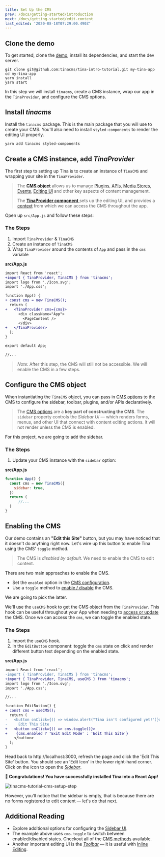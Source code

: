 ```yaml
---
title: Set Up the CMS
prev: /docs/getting-started/introduction
next: /docs/getting-started/edit-content
last_edited: '2020-08-18T07:29:00.490Z'
---
```

## Clone the demo

To get started, clone the [demo](https://github.com/tinacms/tina-intro-tutorial), install its dependencies, and start the dev server.

    git clone git@github.com:tinacms/tina-intro-tutorial.git my-tina-app
    cd my-tina-app
    yarn install
    yarn start

In this step we will install `tinacms`, create a CMS instance, wrap our app in the `TinaProvider`, and configure the CMS options.

## Install _tinacms_

Install the `tinacms` package. This is the main package that you will use to create your CMS. You'll also need to install `styled-components` to render the editing UI properly.

```bash
yarn add tinacms styled-components
```

## Create a CMS instance, add _TinaProvider_

The first step to setting up Tina is to create an instance of `TinaCMS` and wrapping your site in the `TinaProvider`.

> The [**CMS object**](/docs/cms#setting-up-the-cms-object) allows us to manage [Plugins](/docs/plugins), [APIs](/docs/apis), [Media Stores](/docs/media), [Events](/docs/events), [Editing UI](/docs/ui) and other key aspects of content management.
>
> The [**TinaProvider component** ](/docs/cms/#the-tinaprovider-component)sets up the editing UI, and provides a [context](https://reactjs.org/docs/context.html) from which we can access the CMS throughout the app.

Open up `src/App.js` and follow these steps:

### The Steps

1. Import `TinaProvider` & `TinaCMS`
2. Create an instance of `TinaCMS`
3. Wrap `TinaProvider` around the contents of `App` and pass in the `cms` variable

**src/App.js**

```diff
import React from 'react';
+import { TinaProvider, TinaCMS } from 'tinacms';
import logo from './Icon.svg';
import './App.css';

function App() {
+ const cms = new TinaCMS(); 
  return (
+   <TinaProvider cms={cms}> 
      <div className="App">
        <PageContent />
      </div>
+   </TinaProvider>
  );
}

export default App;

//...
```

> _Note:_ After this step, the CMS will still not be accessible. We will enable the CMS in a few steps.

## Configure the CMS object

When instantiating the `TinaCMS` object, you can pass in [CMS options](/docs/cms#cms-configuration) to the CMS to configure the sidebar, toolbar, plugins, and/or APIs declaratively.

> The [CMS options](/docs/cms#cms-configuration) are a **key part of constructing the CMS**. The `sidebar` property controls the _Sidebar UI_ — which renders forms, menus, and other UI that connect with content editing actions. It will not render unless the CMS is enabled.

For this project, we are going to add the sidebar.

### The Steps

1. Update your CMS instance with the `sidebar` option:

**src/App.js**

```js
function App() {
  const cms = new TinaCMS({
    sidebar: true,
  })
  return (
      //...
  )
}
```

## Enabling the CMS

Our demo contains an **"Edit this Site"** button, but you may have noticed that it doesn't do anything right now. Let's wire up this button to enable Tina using the CMS' `toggle` method.

> The CMS is _disabled by default_. We need to enable the CMS to edit content.

There are two main approaches to enable the CMS.

* Set the `enabled` option in the [CMS configuration](/docs/cms#cms-configuration).
* Use a `toggle` method to [enable / disable](/docs/cms#disabling--enabling-the-cms) the CMS.

We are going to pick the latter.

We'll use the `useCMS` hook to get the CMS object from the `TinaProvider`. This hook can be useful throughout your App when needing to [access or update](/docs/cms#accessing-the-cms-object) the CMS. Once we can access the `cms`, we can toggle the enabled state.

### The Steps

1. Import the `useCMS` hook.
2. In the `EditButton` component: toggle the `cms` state on click and render different button text depending on the enabled state.

**src/App.js**

```diff
import React from 'react';
-import { TinaProvider, TinaCMS } from 'tinacms';
+import { TinaProvider, TinaCMS, useCMS } from 'tinacms';
import logo from './Icon.svg';
import './App.css';

//...

function EditButton() {
+ const cms = useCMS();
  return (
-   <button onClick={() => window.alert("Tina isn't configured yet!")}>
-     Edit This Site
+   <button onClick={() => cms.toggle()}>
+    {cms.enabled ? 'Exit Edit Mode' : 'Edit This Site'}
    </button>
  );
}
```

Head back to http://localhost:3000, refresh the page and click the 'Edit This Site' button. You should see an 'Edit Icon' in the lower right-hand corner. Click on the icon to open the _[Sidebar](/docs/ui#toolbar-configuration)_.

**🎉 Congratulations! You have successfully installed Tina into a React App!**

![tinacms-tutorial-cms-setup-step](/img/getting-started/cms-setup-step.png)

However, you'll notice that the sidebar is empty, that is because there are no forms registered to edit content — let's do that next.

## Additional Reading

* Explore additional options for configuring the [Sidebar UI](/docs/ui#sidebar-configuration).
* The example above uses `cms.toggle` to switch between enabled/disabled states. Checkout all of the [CMS methods](/docs/cms#reference) available.
* Another important editing UI is the _[Toolbar](/docs/ui)_ — it is useful with [Inline Editing](/docs/ui/inline-editing).